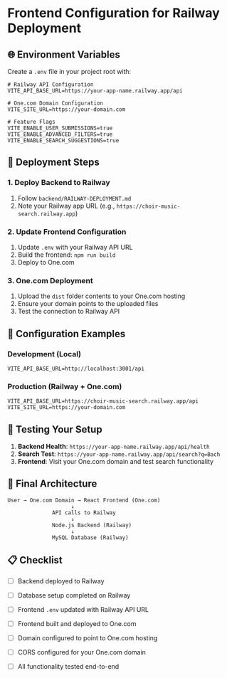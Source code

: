 # Frontend Configuration for Railway Deployment

## 🌐 Environment Variables

Create a `.env` file in your project root with:

```env
# Railway API Configuration
VITE_API_BASE_URL=https://your-app-name.railway.app/api

# One.com Domain Configuration
VITE_SITE_URL=https://your-domain.com

# Feature Flags
VITE_ENABLE_USER_SUBMISSIONS=true
VITE_ENABLE_ADVANCED_FILTERS=true
VITE_ENABLE_SEARCH_SUGGESTIONS=true
```

## 🚀 Deployment Steps

### 1. Deploy Backend to Railway
1. Follow `backend/RAILWAY-DEPLOYMENT.md`
2. Note your Railway app URL (e.g., `https://choir-music-search.railway.app`)

### 2. Update Frontend Configuration
1. Update `.env` with your Railway API URL
2. Build the frontend: `npm run build`
3. Deploy to One.com

### 3. One.com Deployment
1. Upload the `dist` folder contents to your One.com hosting
2. Ensure your domain points to the uploaded files
3. Test the connection to Railway API

## 🔧 Configuration Examples

### Development (Local)
```env
VITE_API_BASE_URL=http://localhost:3001/api
```

### Production (Railway + One.com)
```env
VITE_API_BASE_URL=https://choir-music-search.railway.app/api
VITE_SITE_URL=https://your-domain.com
```

## 🧪 Testing Your Setup

1. **Backend Health**: `https://your-app-name.railway.app/api/health`
2. **Search Test**: `https://your-app-name.railway.app/api/search?q=Bach`
3. **Frontend**: Visit your One.com domain and test search functionality

## 🎯 Final Architecture

```
User → One.com Domain → React Frontend (One.com)
                    ↓
              API calls to Railway
                    ↓
              Node.js Backend (Railway)
                    ↓
              MySQL Database (Railway)
```

## 📋 Checklist

- [ ] Backend deployed to Railway
- [ ] Database setup completed on Railway
- [ ] Frontend `.env` updated with Railway API URL
- [ ] Frontend built and deployed to One.com
- [ ] Domain configured to point to One.com hosting
- [ ] CORS configured for your One.com domain
- [ ] All functionality tested end-to-end



